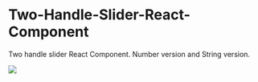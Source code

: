 # Two-Handle-Slider-React-Component
Two handle slider React Component. Number version and String version.

![](slider.gif)

